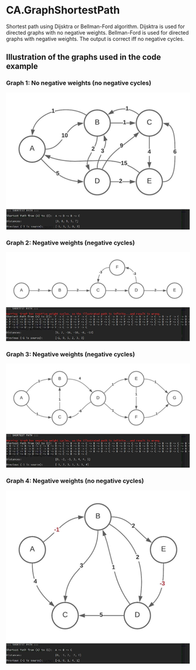 # CA.GraphShortestPath
Shortest path using Dijsktra or Bellman-Ford algorithm.
Dijsktra is used for directed graphs with no negative weights.
Bellman-Ford is used for directed graphs with negative weights. The output is correct iff no negative cycles.


## Illustration of the graphs used in the code example
### Graph 1: No negative weights (no negative cycles)
<img src="./graph01.jpeg">
<img src="./output01.JPG">

### Graph 2: Negative weights (negative cycles)
<img src="./graph02.jpeg">
<img src="./output02.JPG">

### Graph 3: Negative weights (negative cycles)
<img src="./graph03.jpeg">
<img src="./output03.JPG">

### Graph 4: Negative weights (no negative cycles)
<img src="./graph04.jpeg">
<img src="./output04.JPG">
